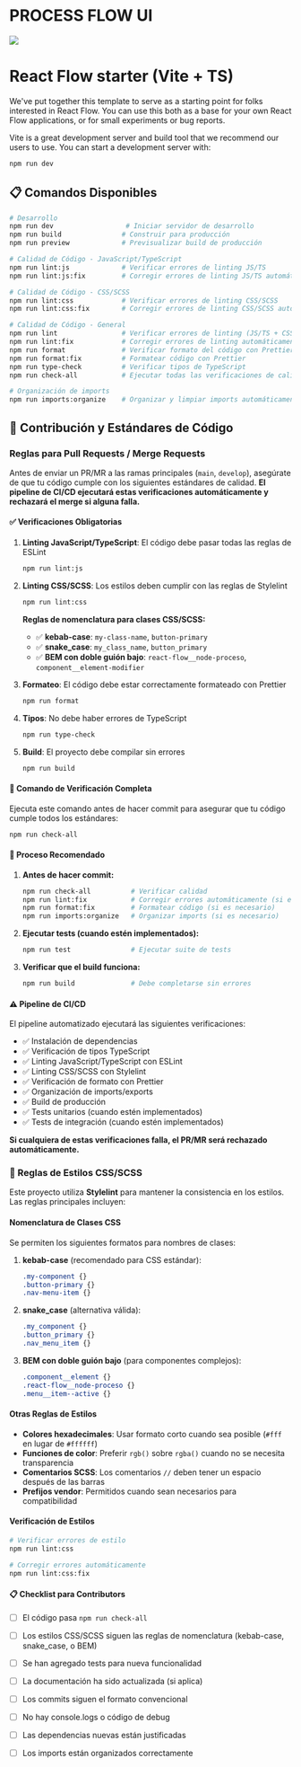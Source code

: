 # PROCESS FLOW UI

![](https://github.com/xyflow/web/blob/main/assets/codesandbox-header-ts.png?raw=true)

# React Flow starter (Vite + TS)

We've put together this template to serve as a starting point for folks
interested in React Flow. You can use this both as a base for your own React
Flow applications, or for small experiments or bug reports.

Vite is a great development server and build tool that we recommend our users to
use. You can start a development server with:

```bash
npm run dev
```

## 📋 Comandos Disponibles

```bash
# Desarrollo
npm run dev                  # Iniciar servidor de desarrollo
npm run build               # Construir para producción
npm run preview             # Previsualizar build de producción

# Calidad de Código - JavaScript/TypeScript
npm run lint:js             # Verificar errores de linting JS/TS
npm run lint:js:fix         # Corregir errores de linting JS/TS automáticamente

# Calidad de Código - CSS/SCSS
npm run lint:css            # Verificar errores de linting CSS/SCSS
npm run lint:css:fix        # Corregir errores de linting CSS/SCSS automáticamente

# Calidad de Código - General
npm run lint                # Verificar errores de linting (JS/TS + CSS/SCSS)
npm run lint:fix            # Corregir errores de linting automáticamente
npm run format              # Verificar formato del código con Prettier
npm run format:fix          # Formatear código con Prettier
npm run type-check          # Verificar tipos de TypeScript
npm run check-all           # Ejecutar todas las verificaciones de calidad

# Organización de imports
npm run imports:organize    # Organizar y limpiar imports automáticamente
```

## 🚀 Contribución y Estándares de Código

### Reglas para Pull Requests / Merge Requests

Antes de enviar un PR/MR a las ramas principales (`main`, `develop`), asegúrate de que tu código cumple con los siguientes estándares de calidad. **El pipeline de CI/CD ejecutará estas verificaciones automáticamente y rechazará el merge si alguna falla.**

#### ✅ Verificaciones Obligatorias

1. **Linting JavaScript/TypeScript**: El código debe pasar todas las reglas de ESLint
   ```bash
   npm run lint:js
   ```

2. **Linting CSS/SCSS**: Los estilos deben cumplir con las reglas de Stylelint
   ```bash
   npm run lint:css
   ```

   **Reglas de nomenclatura para clases CSS/SCSS:**
   - ✅ **kebab-case**: `my-class-name`, `button-primary`
   - ✅ **snake_case**: `my_class_name`, `button_primary`
   - ✅ **BEM con doble guión bajo**: `react-flow__node-proceso`, `component__element-modifier`

3. **Formateo**: El código debe estar correctamente formateado con Prettier
   ```bash
   npm run format
   ```

4. **Tipos**: No debe haber errores de TypeScript
   ```bash
   npm run type-check
   ```

5. **Build**: El proyecto debe compilar sin errores
   ```bash
   npm run build
   ```

#### 🔧 Comando de Verificación Completa

Ejecuta este comando antes de hacer commit para asegurar que tu código cumple todos los estándares:

```bash
npm run check-all
```

#### 📝 Proceso Recomendado

1. **Antes de hacer commit:**
   ```bash
   npm run check-all          # Verificar calidad
   npm run lint:fix           # Corregir errores automáticamente (si es necesario)
   npm run format:fix         # Formatear código (si es necesario)
   npm run imports:organize   # Organizar imports (si es necesario)
   ```

2. **Ejecutar tests (cuando estén implementados):**
   ```bash
   npm run test               # Ejecutar suite de tests
   ```

3. **Verificar que el build funciona:**
   ```bash
   npm run build              # Debe completarse sin errores
   ```

#### ⚠️ Pipeline de CI/CD

El pipeline automatizado ejecutará las siguientes verificaciones:
- ✅ Instalación de dependencias
- ✅ Verificación de tipos TypeScript
- ✅ Linting JavaScript/TypeScript con ESLint
- ✅ Linting CSS/SCSS con Stylelint
- ✅ Verificación de formato con Prettier
- ✅ Organización de imports/exports
- ✅ Build de producción
- ✅ Tests unitarios (cuando estén implementados)
- ✅ Tests de integración (cuando estén implementados)

**Si cualquiera de estas verificaciones falla, el PR/MR será rechazado automáticamente.**

### 🎨 Reglas de Estilos CSS/SCSS

Este proyecto utiliza **Stylelint** para mantener la consistencia en los estilos. Las reglas principales incluyen:

#### Nomenclatura de Clases CSS
Se permiten los siguientes formatos para nombres de clases:

1. **kebab-case** (recomendado para CSS estándar):
   ```css
   .my-component {}
   .button-primary {}
   .nav-menu-item {}
   ```

2. **snake_case** (alternativa válida):
   ```css
   .my_component {}
   .button_primary {}
   .nav_menu_item {}
   ```

3. **BEM con doble guión bajo** (para componentes complejos):
   ```css
   .component__element {}
   .react-flow__node-proceso {}
   .menu__item--active {}
   ```

#### Otras Reglas de Estilos
- **Colores hexadecimales**: Usar formato corto cuando sea posible (`#fff` en lugar de `#ffffff`)
- **Funciones de color**: Preferir `rgb()` sobre `rgba()` cuando no se necesita transparencia
- **Comentarios SCSS**: Los comentarios `//` deben tener un espacio después de las barras
- **Prefijos vendor**: Permitidos cuando sean necesarios para compatibilidad

#### Verificación de Estilos
```bash
# Verificar errores de estilo
npm run lint:css

# Corregir errores automáticamente
npm run lint:css:fix
```

#### 📋 Checklist para Contributors

- [ ] El código pasa `npm run check-all`
- [ ] Los estilos CSS/SCSS siguen las reglas de nomenclatura (kebab-case, snake_case, o BEM)
- [ ] Se han agregado tests para nueva funcionalidad
- [ ] La documentación ha sido actualizada (si aplica)
- [ ] Los commits siguen el formato convencional
- [ ] No hay console.logs o código de debug
- [ ] Las dependencias nuevas están justificadas
- [ ] Los imports están organizados correctamente

